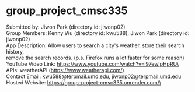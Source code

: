 # group_project_cmsc335

Submitted by: Jiwon Park (directory id: jiwonp02)\
Group Members: Kenny Wu (directory id: kwu588), Jiwon Park (directory id: jiwonp02)\
App Description: Allow users to search a city's weather, store their search history,\
remove the search records. (p.s. Firefox runs a lot faster for some reason)\
YouTube Video Link: https://www.youtube.com/watch?v=i97ewIpHpRU\
APIs: weatherAPI (https://www.weatherapi.com/)\
Contact Email: kwu588@terpmail.umd.edu, jiwonp02@terpmail.umd.edu\
Hosted Website: https://group-project-cmsc335.onrender.com/\
